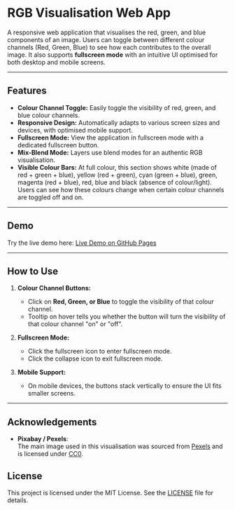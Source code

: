 # RGB Visualisation Web App

A responsive web application that visualises the red, green, and blue components of an image. Users can toggle between different colour channels (Red, Green, Blue) to see how each contributes to the overall image. It also supports **fullscreen mode** with an intuitive UI optimised for both desktop and mobile screens.

---

## Features

- **Colour Channel Toggle:** Easily toggle the visibility of red, green, and blue colour channels.
- **Responsive Design:** Automatically adapts to various screen sizes and devices, with optimised mobile support.
- **Fullscreen Mode:** View the application in fullscreen mode with a dedicated fullscreen button.
- **Mix-Blend Mode:** Layers use blend modes for an authentic RGB visualisation.
- **Visible Colour Bars:** At full colour, this section shows white (made of red + green + blue), yellow (red + green), cyan (green + blue), green, magenta (red + blue), red, blue and black (absence of colour/light). Users can see how these colours change when certain colour channels are toggled off and on. 

---

## Demo

Try the live demo here: [Live Demo on GitHub Pages](https://mawrxyz.github.io/rgb-viz/)

---

## How to Use

1. **Colour Channel Buttons:** 
   - Click on **Red, Green, or Blue** to toggle the visibility of that colour channel.
   - Tooltip on hover tells you whether the button will turn the visibility of that colour channel "on" or "off".

2. **Fullscreen Mode:** 
   - Click the fullscreen icon to enter fullscreen mode.
   - Click the collapse icon to exit fullscreen mode.

3. **Mobile Support:** 
   - On mobile devices, the buttons stack vertically to ensure the UI fits smaller screens.

---

## Acknowledgements

- **Pixabay / Pexels**:  
  The main image used in this visualisation was sourced from [Pexels](https://www.pexels.com/photo/red-orange-and-green-leaves-during-daytime-33817/) and is licensed under [CC0](https://creativecommons.org/publicdomain/zero/1.0/).

## License

This project is licensed under the MIT License. See the [LICENSE](LICENSE.txt) file for details.